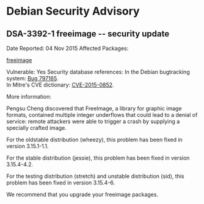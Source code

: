 
Debian Security Advisory
========================


DSA-3392-1 freeimage -- security update
---------------------------------------



Date Reported:
04 Nov 2015
Affected Packages:

[freeimage](https://packages.debian.org/src:freeimage)

Vulnerable:
Yes
Security database references:
In the Debian bugtracking system: [Bug 797165](https://bugs.debian.org/cgi-bin/bugreport.cgi?bug=797165).  
In Mitre's CVE dictionary: [CVE-2015-0852](https://security-tracker.debian.org/tracker/CVE-2015-0852).  

More information:

Pengsu Cheng discovered that FreeImage, a library for graphic image
formats, contained multiple integer underflows that could lead to a
denial of service: remote attackers were able to trigger a crash by
supplying a specially crafted image.


For the oldstable distribution (wheezy), this problem has been fixed
in version 3.15.1-1.1.


For the stable distribution (jessie), this problem has been fixed in
version 3.15.4-4.2.


For the testing distribution (stretch) and unstable distribution
(sid), this problem has been fixed in version 3.15.4-6.


We recommend that you upgrade your freeimage packages.





